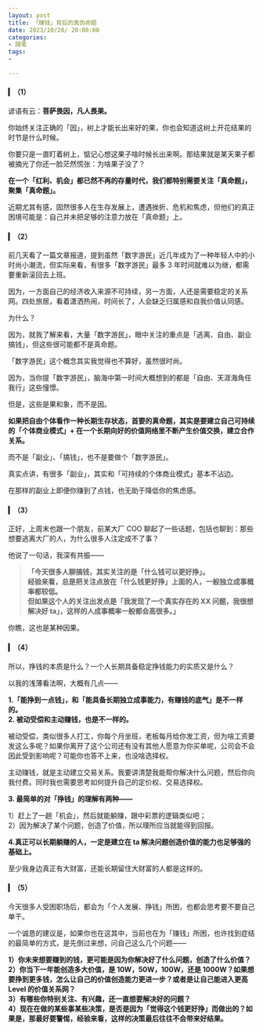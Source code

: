 ```yaml
---
layout: post
title: 「赚钱」背后的真伪命题 
date: 2023/10/28/ 20:00:00
categories:
- 随笔
tags:
-

---
```


#### ▎（1）

谚语有云：**菩萨畏因，凡人畏果。**

你始终关注正确的「因」，树上才能长出来好的果，你也会知道这树上开花结果的时节是什么时候。

你要只是一直盯着树上，惦记心想这果子啥时候长出来啊。那结果就是某天果子都被摘光了你还一脸茫然慌张：为啥果子没了？

**在一个「红利、机会」都已然不再的存量时代，我们都特别需要关注「真命题」，聚集「真命题」。**

近期尤其有感，固然很多人在生存发展上，遭遇挫折、危机和焦虑，但他们的真正困境可能是：自己并未把足够的注意力放在「真命题」上。

#### ▎（2）

前几天看了一篇文章报道，提到虽然「数字游民」近几年成为了一种年轻人中的小时尚小潮流，但实际来看，有很多「数字游民」最多 3 年时间就难以为继，都需要重新滚回去上班。

因为，一方面自己的经济收入来源不可持续，另一方面，人还是需要稳定的关系网。四处旅居，看着潇洒热闹，时间长了，人会缺乏归属感和自我价值认同感。

为什么？

因为，就我了解来看，大量「数字游民」，眼中关注的重点是「逃离、自由、副业搞钱」，但这些很可能都不是真命题。

「数字游民」这个概念其实我觉得也不算好，虽然很时尚。

因为，当你提「数字游民」，脑海中第一时间大概想到的都是「自由、天涯海角任我行」这些憧憬。

但是，这些是果和象，而不是因。

**如果把自由个体看作一种长期生存状态，首要的真命题，其实是要建立自己可持续的「个体商业模式」+ 在一个长期向好的价值网络里不断产生价值交换，建立合作关系。**

而不是「副业」、「搞钱」，也不是要做个「数字游民」。

真实点讲，有很多「副业」，其实和「可持续的个体商业模式」基本不沾边。

在那样的副业上即便你赚到了点钱，也无助于降低你的焦虑感。

#### ▎（3）

正好，上周末也跟一个朋友，前某大厂 COO 聊起了一些话题，包括也聊到：那些想要逃离大厂的人，为什么很多人注定成不了事？

他说了一句话，我深有共振——

> **「今天很多人聊搞钱，其实关注的是「什么钱可以更好挣」。**  
> **经验来看，总是把关注点放在「什么钱更好挣」上面的人，一般独立成事概率都较低。**  
> **但如果这个人的关注出发点是「我发现了一个真实存在的 XX 问题，我很想解决好 ta」，这样的人成事概率一般都会高很多。」**

你瞧，这也是某种因果。

#### ▎（4）

所以，挣钱的本质是什么？一个人长期具备稳定挣钱能力的实质又是什么？

以我的浅薄看法啊，大概有几点——

**1\.「能挣到一点钱」，和「能具备长期独立成事能力，有赚钱的底气」是不一样的。**  
**2\. 被动受偿和主动赚钱，也是不一样的。**

被动受偿，类似很多人打工，你每个月坐班，老板每月给你发工资，但为啥工资要发这么多呢？如果你离开了这个公司还有没有其他人愿意为你买单呢，公司会不会因此受到影响呢？可能你也答不上来，也没啥选择权。

主动赚钱，就是主动建立交易关系。我要讲清楚我能帮你解决什么问题，然后你向我付费。同时我也需要思考如何提升自己的定价权、交易选择权。

**3\. 最简单的对「挣钱」的理解有两种——**

1）赶上了一趟「机会」，然后就能躺赚，跟中彩票的逻辑类似吧；  
2）因为解决了某个问题，创造了价值，所以理所应当就能得到回报。

**4\.真正可以长期躺赚的人，一定是建立在 ta 解决问题创造价值的能力也足够强的基础上。**

至少我身边真正有大财富，还能长期留住大财富的人都是这样的。

#### ▎（5）

今天很多人受困职场后，都会为「个人发展、挣钱」所困，也都会思考要不要自己单干。

一个诚恳的建议是，如果你也在这其中，当前也在为「赚钱」所困，也许找到症结的最简单的方式，是先倒过来想，问自己这么几个问题——

**1）你未来想要赚到的钱，更可能是因为你解决好了什么问题，创造了什么价值？**  
**2）你当下一年能创造多大价值，是 10W，50W，100W，还是 1000W？如果想要挣到更多钱，怎么让自己的价值创造能力更进一步？或者是让自己能进入更高 Level 的价值关系网？**  
**3）有哪些你特别关注、有兴趣，还一直想要解决好的问题？**  
**4）现在在做的某些事某些决策，是否是因为「觉得这个钱更好挣」而做出的？如果是，那最好要警惕，经验来看，这样的决策最后往往不会带来好结果。**
